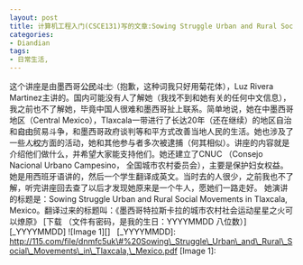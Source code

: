 ```yaml
---
layout: post
title: 计算机工程入门(CSCE131)写的文章:Sowing Struggle Urban and Rural Social Movements in Tlaxcala, Mexico
categories:
- Diandian
tags:
- 日常生活, 
---
```

这个讲座是由墨西哥公҉民҉斗҉士҉（抱歉，这种词我只好用菊花体），Luz Rivera Martinez主讲的。国内可能没有人了解她（我找不到和她有关的任何中文信息），我之前也不了解她，毕竟中国人很难和墨西哥扯上联系。简单地说，她在中墨西哥地区（Central Mexico），Tlaxcala一带进行了长达20年（还在继续）的地区自治和自҉由҉贸易斗争，和墨西哥政府谈判等和平方式改善当地人民的生活。她也涉及了一些人҉权҉方面的活动，她和其他参与者多次被逮捕（何其相似）。讲座的内容就是介绍他们做什么，并希望大家能支持他们。她还建立了CNUC （Consejo Nacional Urbano Campesino， 全国城市农村委员会），主要是保护妇女权益。她是用西班牙语讲的，然后一个学生翻译成英文。当时去的人很少，之前我也不了解，听完讲座回去查了以后才发现她原来是一个牛人，愿她们一路走好。 她演讲的标题是：Sowing Struggle Urban and Rural Social Movements in Tlaxcala, Mexico。翻译过来的标题叫：《墨西哥特拉斯卡拉的城市农村社会运动星星之火可以燎原》 \[下载 （文件有密码，是我的生日：YYYYMMDD 八位数）\]\[\_YYYYMMDD\] !\[Image 1\]\[\]   \[\_YYYYMMDD\]: http://115.com/file/dnmfc5uk\#%20Sowing\_Struggle\_Urban\_and\_Rural\_Social\_Movements\_in\_Tlaxcala,\_Mexico.pdf \[Image 1\]: